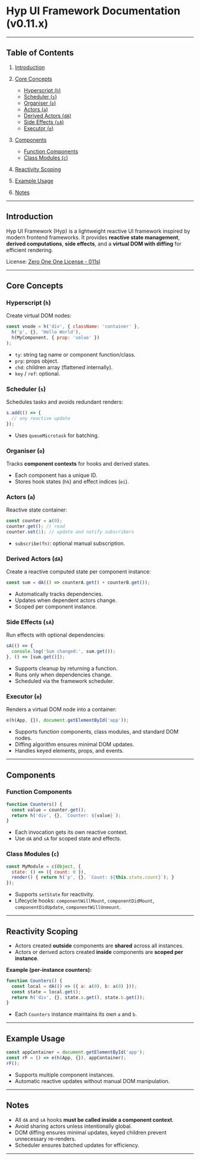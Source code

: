 # Hyp UI Framework Documentation (v0.11.x)

---

## Table of Contents

1. [Introduction](#introduction)
2. [Core Concepts](#core-concepts)

   * [Hyperscript (`h`)](#hyperscript-h)
   * [Scheduler (`s`)](#scheduler-s)
   * [Organiser (`o`)](#organiser-o)
   * [Actors (`a`)](#actors-a)
   * [Derived Actors (`dA`)](#derived-actors-da)
   * [Side Effects (`sA`)](#side-effects-sa)
   * [Executor (`e`)](#executor-e)
3. [Components](#components)

   * [Function Components](#function-components)
   * [Class Modules (`c`)](#class-modules-c)
4. [Reactivity Scoping](#reactivity-scoping)
5. [Example Usage](#example-usage)
6. [Notes](#notes)

---

## Introduction

Hyp UI Framework (Hyp) is a lightweight reactive UI framework inspired by modern frontend frameworks. It provides **reactive state management**, **derived computations**, **side effects**, and a **virtual DOM with diffing** for efficient rendering.

License: [Zero One One License - 011sl](https://legal.ikdao.org/license/011sl)

---

## Core Concepts

### Hyperscript (`h`)

Create virtual DOM nodes:

```js
const vnode = h('div', { className: 'container' },
  h('p', {}, 'Hello World'),
  h(MyComponent, { prop: 'value' })
);
```

* `ty`: string tag name or component function/class.
* `prp`: props object.
* `chd`: children array (flattened internally).
* `key` / `ref`: optional.

### Scheduler (`s`)

Schedules tasks and avoids redundant renders:

```js
s.add(() => {
  // any reactive update
});
```

* Uses `queueMicrotask` for batching.

### Organiser (`o`)

Tracks **component contexts** for hooks and derived states.

* Each component has a unique ID.
* Stores hook states (`hk`) and effect indices (`ei`).

### Actors (`a`)

Reactive state container:

```js
const counter = a(0);
counter.get(); // read
counter.set(1); // update and notify subscribers
```

* `subscribe(fn)`: optional manual subscription.

### Derived Actors (`dA`)

Create a reactive computed state per component instance:

```js
const sum = dA(() => counterA.get() + counterB.get());
```

* Automatically tracks dependencies.
* Updates when dependent actors change.
* Scoped per component instance.

### Side Effects (`sA`)

Run effects with optional dependencies:

```js
sA(() => {
  console.log('Sum changed:', sum.get());
}, () => [sum.get()]);
```

* Supports cleanup by returning a function.
* Runs only when dependencies change.
* Scheduled via the framework scheduler.

### Executor (`e`)

Renders a virtual DOM node into a container:

```js
e(h(App, {}), document.getElementById('app'));
```

* Supports function components, class modules, and standard DOM nodes.
* Diffing algorithm ensures minimal DOM updates.
* Handles keyed elements, props, and events.

---

## Components

### Function Components

```js
function Counters() {
  const value = counter.get();
  return h('div', {}, `Counter: ${value}`);
}
```

* Each invocation gets its own reactive context.
* Use `dA` and `sA` for scoped state and effects.

### Class Modules (`c`)

```js
const MyModule = c(Object, {
  state: () => ({ count: 0 }),
  render() { return h('p', {}, `Count: ${this.state.count}`); }
});
```

* Supports `setState` for reactivity.
* Lifecycle hooks: `componentWillMount`, `componentDidMount`, `componentDidUpdate`, `componentWillUnmount`.

---

## Reactivity Scoping

* Actors created **outside** components are **shared** across all instances.
* Actors or derived actors created **inside** components are **scoped per instance**.

**Example (per-instance counters):**

```js
function Counters() {
  const local = dA(() => ({ a: a(0), b: a(0) }));
  const state = local.get();
  return h('div', {}, state.a.get(), state.b.get());
}
```

* Each `Counters` instance maintains its own `a` and `b`.

---

## Example Usage

```js
const appContainer = document.getElementById('app');
const rF = () => e(h(App, {}), appContainer);
rF();
```

* Supports multiple component instances.
* Automatic reactive updates without manual DOM manipulation.

---

## Notes

* All `dA` and `sA` hooks **must be called inside a component context**.
* Avoid sharing actors unless intentionally global.
* DOM diffing ensures minimal updates, keyed children prevent unnecessary re-renders.
* Scheduler ensures batched updates for efficiency.

---
